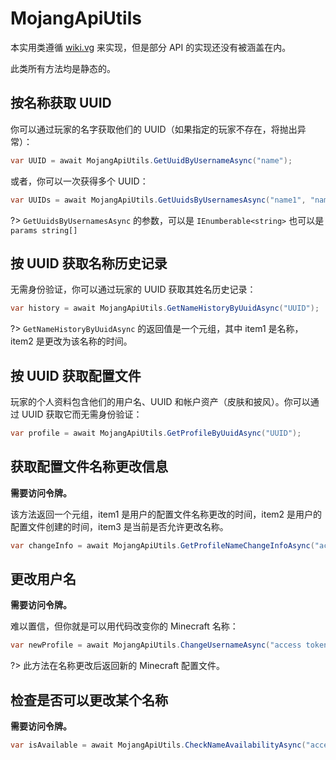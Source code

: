 # MojangApiUtils

本实用类遵循 [wiki.vg](https://wiki.vg/Mojang_API) 来实现，但是部分 API 的实现还没有被涵盖在内。

此类所有方法均是静态的。

## 按名称获取 UUID

你可以通过玩家的名字获取他们的 UUID（如果指定的玩家不存在，将抛出异常）：

```cs
var UUID = await MojangApiUtils.GetUuidByUsernameAsync("name");
```

或者，你可以一次获得多个 UUID：


```cs
var UUIDs = await MojangApiUtils.GetUuidsByUsernamesAsync("name1", "name2");
```

?> `GetUuidsByUsernamesAsync` 的参数，可以是 `IEnumberable<string>` 也可以是 `params string[]`

## 按 UUID 获取名称历史记录

无需身份验证，你可以通过玩家的 UUID 获取其姓名历史记录：


```cs
var history = await MojangApiUtils.GetNameHistoryByUuidAsync("UUID");
```

?> `GetNameHistoryByUuidAsync` 的返回值是一个元组，其中 item1 是名称，item2 是更改为该名称的时间。

## 按 UUID 获取配置文件

玩家的个人资料包含他们的用户名、UUID 和帐户资产（皮肤和披风）。你可以通过 UUID 获取它而无需身份验证：

```cs
var profile = await MojangApiUtils.GetProfileByUuidAsync("UUID");
```

## 获取配置文件名称更改信息

**需要访问令牌。**

该方法返回一个元组，item1 是用户的配置文件名称更改的时间，item2 是用户的配置文件创建的时间，item3 是当前是否允许更改名称。

```cs
var changeInfo = await MojangApiUtils.GetProfileNameChangeInfoAsync("access token");
```

## 更改用户名

**需要访问令牌。**

难以置信，但你就是可以用代码改变你的 Minecraft 名称：

```cs
var newProfile = await MojangApiUtils.ChangeUsernameAsync("access token", "new name");
```

?> 此方法在名称更改后返回新的 Minecraft 配置文件。

## 检查是否可以更改某个名称

**需要访问令牌。**

```cs
var isAvailable = await MojangApiUtils.CheckNameAvailabilityAsync("access token", "name");
```